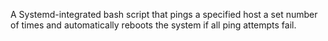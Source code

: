 A Systemd-integrated bash script that pings a specified host a set number of times and automatically reboots the system if all ping attempts fail.
